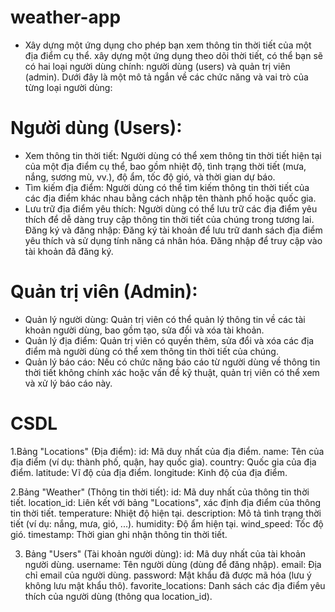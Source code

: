 # weather-app
- Xây dựng một ứng dụng cho phép bạn xem thông tin thời tiết của một địa điểm cụ thể.
 xây dựng một ứng dụng theo dõi thời tiết, có thể bạn sẽ có hai loại người dùng chính: người dùng (users) và quản trị viên (admin). Dưới đây là một mô tả ngắn về các chức năng và vai trò của từng loại người dùng:

# Người dùng (Users):
- Xem thông tin thời tiết: Người dùng có thể xem thông tin thời tiết hiện tại của một địa điểm cụ thể, bao gồm nhiệt độ, tình trạng thời tiết (mưa, nắng, sương mù, vv.), độ ẩm, tốc độ gió, và thời gian dự báo.
- Tìm kiếm địa điểm: Người dùng có thể tìm kiếm thông tin thời tiết của các địa điểm khác nhau bằng cách nhập tên thành phố hoặc quốc gia.
- Lưu trữ địa điểm yêu thích: Người dùng có thể lưu trữ các địa điểm yêu thích để dễ dàng truy cập thông tin thời tiết của chúng trong tương lai.
Đăng ký và đăng nhập: Đăng ký tài khoản để lưu trữ danh sách địa điểm yêu thích và sử dụng tính năng cá nhân hóa. Đăng nhập để truy cập vào tài khoản đã đăng ký.
# Quản trị viên (Admin):
- Quản lý người dùng: Quản trị viên có thể quản lý thông tin về các tài khoản người dùng, bao gồm tạo, sửa đổi và xóa tài khoản.
- Quản lý địa điểm: Quản trị viên có quyền thêm, sửa đổi và xóa các địa điểm mà người dùng có thể xem thông tin thời tiết của chúng.
- Quản lý báo cáo: Nếu có chức năng báo cáo từ người dùng về thông tin thời tiết không chính xác hoặc vấn đề kỹ thuật, quản trị viên có thể xem và xử lý báo cáo này.
# CSDL
 1.Bảng "Locations" (Địa điểm):
    id: Mã duy nhất của địa điểm.
    name: Tên của địa điểm (ví dụ: thành phố, quận, hay quốc gia).
    country: Quốc gia của địa điểm.
    latitude: Vĩ độ của địa điểm.
    longitude: Kinh độ của địa điểm.

 2.Bảng "Weather" (Thông tin thời tiết):
    id: Mã duy nhất của thông tin thời tiết.
    location_id: Liên kết với bảng "Locations", xác định địa điểm của thông tin thời tiết.
    temperature: Nhiệt độ hiện tại.
    description: Mô tả tình trạng thời tiết (ví dụ: nắng, mưa, gió, ...).
    humidity: Độ ẩm hiện tại.
    wind_speed: Tốc độ gió.
    timestamp: Thời gian ghi nhận thông tin thời tiết.
    
 3. Bảng "Users" (Tài khoản người dùng):
    id: Mã duy nhất của tài khoản người dùng.
    username: Tên người dùng (dùng để đăng nhập).
    email: Địa chỉ email của người dùng.
    password: Mật khẩu đã được mã hóa (lưu ý không lưu mật khẩu thô).
    favorite_locations: Danh sách các địa điểm yêu thích của người dùng (thông qua location_id).
